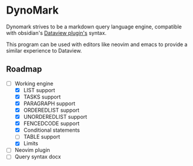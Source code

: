 # DynoMark

Dynomark strives to be a markdown query language engine, compatible with obsidian's
[Dataview plugin's](https://github.com/blacksmithgu/obsidian-dataview) syntax.

This program can be used with editors like neovim and emacs to provide a similar
experience to Dataview.

## Roadmap

- [ ] Working engine
    - [X] LIST support
    - [X] TASKS support
    - [X] PARAGRAPH support
    - [X] ORDEREDLIST support
    - [X] UNORDEREDLIST support
    - [X] FENCEDCODE support
    - [X] Conditional statements
    - [ ] TABLE support
    - [X] Limits
- [ ] Neovim plugin
- [ ] Query syntax docx
